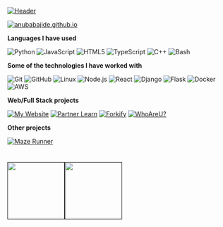 [![Header](https://github.com/anubabajide/anubabajide/raw/master/profile.gif)](https://www.youtube.com/watch?v=dQw4w9WgXcQ)

[![anubabajide.github.io](https://img.shields.io/badge/-Aanu.B-000000?style=for-the-badge&logo=react&logoColor=white)](https://www.anubabajide.github.io/)

**Languages I have used**

![Python](https://img.shields.io/badge/-Python-000000?style=flat&logo=python)
![JavaScript](https://img.shields.io/badge/-JavaScript-000000?style=flat&logo=javascript)
![HTML5](https://img.shields.io/badge/-HTML5-000000?style=flat&logo=HTML5)
![TypeScript](https://img.shields.io/badge/-TypeScript-000000?style=flat&logo=typescript&logoColor=007ACC)
![C++](https://img.shields.io/badge/-C++-000000?style=flat&logo=C%2B%2B&logoColor=00599C)
![Bash](https://img.shields.io/badge/-Bash-000000?style=flat&logo=Bash)

**Some of the technologies I have worked with**

![Git](https://img.shields.io/badge/-Git-000000?style=flat&logo=git&logoColor=F05032)
![GitHub](https://img.shields.io/badge/-GitHub-000000?style=flat&logo=github&logoColor=FFFFFF)
![Linux](https://img.shields.io/badge/-Linux-000000?style=flat&logo=linux&logoColor=FCC624)
![Node.js](https://img.shields.io/badge/-Node.js-000000?style=flat&logo=node.js&logoColor=339933)
![React](https://img.shields.io/badge/-React-000000?style=flat&logo=React&logoColor=61DAFB)
![Django](https://img.shields.io/badge/-Django-000000?style=flat&logo=Django&logoColor=6DB33F)
![Flask](https://img.shields.io/badge/-Flask-000000?style=flat&logo=Flask&logoColor=6DB33F)
![Docker](https://img.shields.io/badge/-Docker-000000?style=flat&logo=Docker&logoColor=6DB33F)
![AWS](https://img.shields.io/badge/-AWS-000000?style=flat&logo=AWS&logoColor=6DB33F)

**Web/Full Stack projects**

[![My Website](https://img.shields.io/badge/-🧬&nbsp;&nbsp;My&nbsp;Website-000000?style=flat)](https://anubabajide.github.io)
[![Partner Learn](https://img.shields.io/badge/-PartnerLearn-000000?style=flat)](https://partner-learn.herokuapp.com/)
[![Forkify](https://img.shields.io/badge/-Forkify-000000?style=flat)](https://anubabajide.github.io/forkify)
[![WhoAreU?](https://img.shields.io/badge/-WhoAreU-000000?style=flat)](https://github.com/anubabajide/whoareu-flask)

**Other projects**

[![Maze Runner](https://img.shields.io/badge/-🃏&nbsp;Voice&nbsp;MazeRunner-000000?style=flat)](https://github.com/anubabajide/Maze-Runner)

<h1>
    <a href="">
        <img align="" height='130px' src="https://github-readme-stats.vercel.app/api?username=anubabajide&hide_title=true&show_icons=true&include_all_commits=true&line_height=21&bg_color=0,EC6C6C,FFD479,FFFC79,73FA79&theme=graywhite" /><img align="" height='130px' src="https://github-readme-stats.vercel.app/api/top-langs/?username=anubabajide&hide_title=true&layout=compact&bg_color=0,73FA79,73FDFF,7A81FF&theme=graywhite" />
    </a>
</h1>
